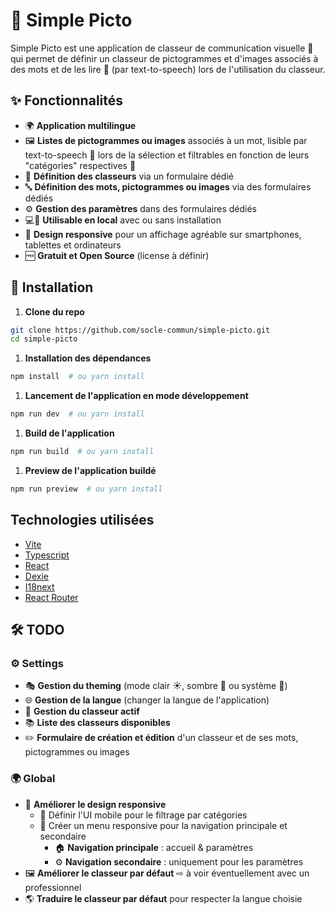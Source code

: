 # 🎨 Simple Picto

Simple Picto est une application de classeur de communication visuelle 📖 qui permet de définir un classeur de pictogrammes et d'images associés à des mots et de les lire 📢 (par text-to-speech) lors de l'utilisation du classeur.

## ✨ Fonctionnalités

- 🌍 **Application multilingue**
- 🖼️ **Listes de pictogrammes ou images** associés à un mot, lisible par text-to-speech 📢 lors de la sélection et filtrables en fonction de leurs "catégories" respectives 📂
- 📝 **Définition des classeurs** via un formulaire dédié
- 🔤 **Définition des mots, pictogrammes ou images** via des formulaires dédiés
- ⚙️ **Gestion des paramètres** dans des formulaires dédiés
- 💻📱 **Utilisable en local** avec ou sans installation
- 🎨 **Design responsive** pour un affichage agréable sur smartphones, tablettes et ordinateurs
- 🆓 **Gratuit et Open Source** (license à définir)

## 🚀 Installation

1. **Clone du repo**

```sh
git clone https://github.com/socle-commun/simple-picto.git
cd simple-picto
```

1. **Installation des dépendances**

```sh
npm install  # ou yarn install
```

1. **Lancement de l'application en mode développement**

```sh
npm run dev  # ou yarn install
```

1. **Build de l'application**

```sh
npm run build  # ou yarn install
```

1. **Preview de l'application buildé**

```sh
npm run preview  # ou yarn install
```

## Technologies utilisées

- [Vite](https://vite.dev/)
- [Typescript](https://www.typescriptlang.org/)
- [React](https://react.dev/)
- [Dexie](https://dexie.org/)
- [I18next](https://www.i18next.com/)
- [React Router](https://reactrouter.com/)

## 🛠️ TODO

### ⚙️ Settings

- 🎭 **Gestion du theming** (mode clair ☀️, sombre 🌙 ou système 🔄)
- 🌐 **Gestion de la langue** (changer la langue de l'application)
- 📂 **Gestion du classeur actif**
- 📚 **Liste des classeurs disponibles**
- ✏️ **Formulaire de création et édition** d'un classeur et de ses mots, pictogrammes ou images

### 🌍 Global

- 📏 **Améliorer le design responsive**
  - 📱 Définir l'UI mobile pour le filtrage par catégories
  - 📜 Créer un menu responsive pour la navigation principale et secondaire
    - 🏠 **Navigation principale** : accueil & paramètres
    - ⚙️ **Navigation secondaire** : uniquement pour les paramètres
- 🖼️ **Améliorer le classeur par défaut** ⇨ à voir éventuellement avec un professionnel
- 🌎 **Traduire le classeur par défaut** pour respecter la langue choisie
